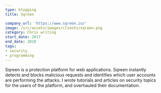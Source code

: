 ```yaml
---
type: blogging
title: Sqreen

company_url: 'https://www.sqreen.io/'
image: /src/assets/images/clients/sqreen.png
category: Chris writing
start_date: 2017
end_date: 2018
tags:
- security
- programming
---
```


Sqreen is a protection platform for web applications. Sqreen instantly detects and blocks malicious requests and identifies which user accounts are performing the attacks. I wrote tutorials and articles on security topics for the users of the platform, and overhauled their documentation.
